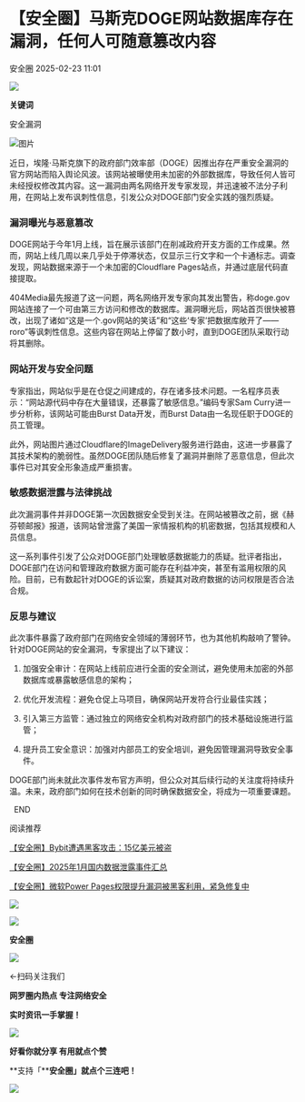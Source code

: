 #  【安全圈】马斯克DOGE网站数据库存在漏洞，任何人可随意篡改内容   
 安全圈   2025-02-23 11:01  
  
![](https://mmbiz.qpic.cn/sz_mmbiz_png/aBHpjnrGylgOvEXHviaXu1fO2nLov9bZ055v7s8F6w1DD1I0bx2h3zaOx0Mibd5CngBwwj2nTeEbupw7xpBsx27Q/640?wx_fmt=other&from=appmsg&tp=webp&wxfrom=5&wx_lazy=1&wx_co=1 "")  
  
  
**关键词**  
  
  
  
安全漏洞  
  
  
![图片](https://mmbiz.qpic.cn/sz_mmbiz_jpg/aBHpjnrGylgflLibV2lwePwibBUAxQoPT11eUua07icSoIiaRIibDMqia4baq6Orn0dnwyk0WcvC5Xt1kAGVGfl9heng/640?wx_fmt=jpeg&from=appmsg "")  
  
  
近日，埃隆·马斯克旗下的政府部门效率部（DOGE）因推出存在严重安全漏洞的官方网站而陷入舆论风波。该网站被曝使用未加密的外部数据库，导致任何人皆可未经授权修改其内容。这一漏洞由两名网络开发专家发现，并迅速被不法分子利用，在网站上发布讽刺性信息，引发公众对DOGE部门安全实践的强烈质疑。  
### 漏洞曝光与恶意篡改  
  
DOGE网站于今年1月上线，旨在展示该部门在削减政府开支方面的工作成果。然而，网站上线几周以来几乎处于停滞状态，仅显示三行文字和一个卡通标志。调查发现，网站数据来源于一个未加密的Cloudflare Pages站点，并通过底层代码直接提取。  
  
404Media最先报道了这一问题，两名网络开发专家向其发出警告，称doge.gov网站连接了一个可由第三方访问和修改的数据库。漏洞曝光后，网站首页很快被篡改，出现了诸如“这是一个.gov网站的笑话”和“这些‘专家’把数据库敞开了—— roro”等讽刺性信息。这些内容在网站上停留了数小时，直到DOGE团队采取行动将其删除。  
### 网站开发与安全问题  
  
专家指出，网站似乎是在仓促之间建成的，存在诸多技术问题。一名程序员表示：“网站源代码中存在大量错误，还暴露了敏感信息。”编码专家Sam Curry进一步分析称，该网站可能由Burst Data开发，而Burst Data由一名现任职于DOGE的员工管理。  
  
此外，网站图片通过Cloudflare的ImageDelivery服务进行路由，这进一步暴露了其技术架构的脆弱性。虽然DOGE团队随后修复了漏洞并删除了恶意信息，但此次事件已对其安全形象造成严重损害。  
### 敏感数据泄露与法律挑战  
  
此次漏洞事件并非DOGE第一次因数据安全受到关注。在网站被篡改之前，据《赫芬顿邮报》报道，该网站曾泄露了美国一家情报机构的机密数据，包括其规模和人员信息。  
  
这一系列事件引发了公众对DOGE部门处理敏感数据能力的质疑。批评者指出，DOGE部门在访问和管理政府数据方面可能存在利益冲突，甚至有滥用权限的风险。目前，已有数起针对DOGE的诉讼案，质疑其对政府数据的访问权限是否合法合规。  
### 反思与建议  
  
此次事件暴露了政府部门在网络安全领域的薄弱环节，也为其他机构敲响了警钟。针对DOGE网站的安全漏洞，专家提出了以下建议：  
1. 加强安全审计：在网站上线前应进行全面的安全测试，避免使用未加密的外部数据库或暴露敏感信息的架构；  
  
1. 优化开发流程：避免仓促上马项目，确保网站开发符合行业最佳实践；  
  
1. 引入第三方监管：通过独立的网络安全机构对政府部门的技术基础设施进行监管；  
  
1. 提升员工安全意识：加强对内部员工的安全培训，避免因管理漏洞导致安全事件。  
  
DOGE部门尚未就此次事件发布官方声明，但公众对其后续行动的关注度将持续升温。未来，政府部门如何在技术创新的同时确保数据安全，将成为一项重要课题。  
  
  
  END    
  
  
阅读推荐  
  
  
[【安全圈】Bybit遭遇黑客攻击：15亿美元被盗](https://mp.weixin.qq.com/s?__biz=MzIzMzE4NDU1OQ==&mid=2652068081&idx=1&sn=9323a8a39c23ab689a6250fecadc821d&scene=21#wechat_redirect)  
  
  
  
[【安全圈】2025年1月国内数据泄露事件汇总](https://mp.weixin.qq.com/s?__biz=MzIzMzE4NDU1OQ==&mid=2652068081&idx=2&sn=265740774dab2618251d31c1513db09f&scene=21#wechat_redirect)  
  
  
  
[【安全圈】微软Power Pages权限提升漏洞被黑客利用，紧急修复中](https://mp.weixin.qq.com/s?__biz=MzIzMzE4NDU1OQ==&mid=2652068081&idx=3&sn=6d7fd58dc0942e6b518c29bfda1a134e&scene=21#wechat_redirect)  
  
  
  
  
![](https://mmbiz.qpic.cn/mmbiz_gif/aBHpjnrGylgeVsVlL5y1RPJfUdozNyCEft6M27yliapIdNjlcdMaZ4UR4XxnQprGlCg8NH2Hz5Oib5aPIOiaqUicDQ/640?wx_fmt=gif "")  
  
  
  
![](https://mmbiz.qpic.cn/mmbiz_png/aBHpjnrGylgeVsVlL5y1RPJfUdozNyCEDQIyPYpjfp0XDaaKjeaU6YdFae1iagIvFmFb4djeiahnUy2jBnxkMbaw/640?wx_fmt=png "")  
  
**安全圈**  
  
![](https://mmbiz.qpic.cn/mmbiz_gif/aBHpjnrGylgeVsVlL5y1RPJfUdozNyCEft6M27yliapIdNjlcdMaZ4UR4XxnQprGlCg8NH2Hz5Oib5aPIOiaqUicDQ/640?wx_fmt=gif "")  
  
  
←扫码关注我们  
  
**网罗圈内热点 专注网络安全**  
  
**实时资讯一手掌握！**  
  
  
![](https://mmbiz.qpic.cn/mmbiz_gif/aBHpjnrGylgeVsVlL5y1RPJfUdozNyCE3vpzhuku5s1qibibQjHnY68iciaIGB4zYw1Zbl05GQ3H4hadeLdBpQ9wEA/640?wx_fmt=gif "")  
  
**好看你就分享 有用就点个赞**  
  
**支持「****安全圈」就点个三连吧！**  
  
![](https://mmbiz.qpic.cn/mmbiz_gif/aBHpjnrGylgeVsVlL5y1RPJfUdozNyCE3vpzhuku5s1qibibQjHnY68iciaIGB4zYw1Zbl05GQ3H4hadeLdBpQ9wEA/640?wx_fmt=gif "")  
  
  
